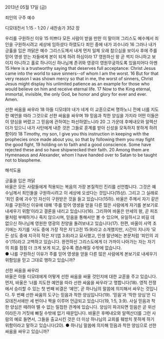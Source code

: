 2013년 05월 17일 (금)

죄인의 구주 예수



디모데전서 1:15 - 1:20 / 새찬송가 352 장


우리를 구원하신 이유
15 미쁘다 모든 사람이 받을 만한 이 말이여 그리스도 예수께서 죄인을 구원하시려고 세상에 임하셨다 하였도다 죄인 중에 내가 괴수니라 16 그러나 내가 긍휼을 입은 까닭은 예수 그리스도께서 내게 먼저 일체 오래 참으심을 보이사 후에 주를 믿어 영생 얻는 자들에게 본이 되게 하려 하심이라 17 영원하신 왕 곧 썩지 아니하고 보이지 아니하고 홀로 하나이신 하나님께 존귀와 영광이 영원무궁하도록 있을지어다 아멘
15 Here is a trustworthy saying that deserves full acceptance: Christ Jesus came into the world to save sinners--of whom I am the worst. 16 But for that very reason I was shown mercy so that in me, the worst of sinners, Christ Jesus might display his unlimited patience as an example for those who would believe on him and receive eternal life. 17 Now to the King eternal, immortal, invisible, the only God, be honor and glory for ever and ever. Amen.   

선한 싸움을 싸우라
18 아들 디모데야 내가 네게 이 교훈으로써 명하노니 전에 너를 지도한 예언을 따라 그것으로 선한 싸움을 싸우며 19 믿음과 착한 양심을 가지라 어떤 이들은 이 양심을 버렸고 그 믿음에 관하여는 파선하였느니라 20 그 가운데 후메내오와 알렉산더가 있으니 내가 사탄에게 내준 것은 그들로 훈계를 받아 신성을 모독하지 못하게 하려 함이라
18 Timothy, my son, I give you this instruction in keeping with the prophecies once made about you, so that by following them you may fight the good fight, 19 holding on to faith and a good conscience. Some have rejected these and so have shipwrecked their faith. 20 Among them are Hymenaeus and Alexander, whom I have handed over to Satan to be taught not to blaspheme.

해석도움





긍휼을 입은 까닭  
바울은 모든 사람들에게 적용되는 복음의 가장 본질적인 진리를 선언합니다. 그것은 예수님께서 죄인들을 구원하시려고 이 세상에 오셨다는 것입니다(15상). 그리고 그 실례로 ‘죄인 중에 괴수’인 자신이 구원받은 것을 들고 있습니다(15하). 바울은 주께서 자기 같은 자를 구원하신 이유에 대해 ‘주를 믿어 영생을 얻을 다른 많은 사람에게 자기를 본보기로 내세우기 위함’이라고 결론을 내리고 있습니다(16). 그리하여 바울은 만세의 왕, 곧 피조물처럼 부패하거나 죽지 않으시며, 믿음을 통해서만 볼 수 있으며, 유일하시고 비길 데 없으신 하나님께 영원한 영광의 찬양을 돌려보내고 있습니다(17). 한편, 바울이 사역 초기에는 자기를 ‘사도 중에 가장 작은 자’(고전 15:9)라고 소개했지만, 시간이 지나자 ‘모든 성도 중에 지극히 작은 자’(엡 3:8)라고 묘사했고, 인생 말년에는 본문처럼 ‘죄인의 괴수’(15)라고 고백하고 있습니다. 완전하신 그리스도에게 더 가까이 나아가는 자는 자기의 죄를 점점 더 크게 보게 되고, 갈수록 겸손해질 수밖에 없습니다.      
● 나를 구원하신 이유가 주를 믿어 영생을 얻을 다른 많은 사람에게 본보기로 내세우기 위함임을 믿고 그대로 행하고 있습니까? 

선한 싸움을 싸우라  
바울은 아들 디모데에게 어떻게 선한 싸움을 싸울 것인지에 대한 교훈을 주고 있습니다. 먼저, 바울은 ‘너를 지도한 예언을 따라 선한 싸움을 싸우라’고 명합니다(18). 영적 전쟁에서 승리할 수 있는 첫 번째 비결은 ‘예언’, 곧 하나님의 말씀에 의지해서 싸우는 것입니다. 두 번째 선한 싸움의 도구는 믿음과 착한 양심입니다(19). ‘믿음’과 ‘착한 양심’은 디모데전서에만 세 번이나 짝을 이루어 언급되고 있습니다(19, 1:5, 3:9). 사실 믿음과 착한 양심은 떼려야 뗄 수 없는 밀접한 관계에 있습니다. 양심이 파괴되면 믿음은 곧 위선이라든가 거짓에 빠질 수밖에 없기 때문입니다. 바울은 후메내오와 알렉산더를 그런 사람의 예로 들면서, 그들을 출교시킨 것은 더 이상 하나님의 교회를 훼방치 못하게 하기 위함이라고 말하고 있습니다(20). 
● 하나님 말씀에 의지해 믿음과 착한 양심으로 선한 싸움을 싸우고 있습니까?